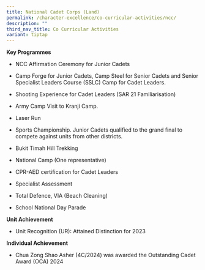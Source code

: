 ```yaml
---
title: National Cadet Corps (Land)
permalink: /character-excellence/co-curricular-activities/ncc/
description: ""
third_nav_title: Co Curricular Activities
variant: tiptap
---
```

<p><strong>Key Programmes</strong>
</p>
<ul>
<li>
<p>NCC Affirmation Ceremony for Junior Cadets</p>
</li>
<li>
<p>Camp Forge for Junior Cadets, Camp Steel for Senior Cadets and Senior
Specialist Leaders Course (SSLC) Camp for Cadet Leaders.</p>
</li>
<li>
<p>Shooting Experience for Cadet Leaders (SAR 21 Familiarisation)</p>
</li>
<li>
<p>Army Camp Visit to Kranji Camp.</p>
</li>
<li>
<p>Laser Run&nbsp;</p>
</li>
<li>
<p>Sports Championship. Junior Cadets qualified to the grand final to compete
against units from other districts.</p>
</li>
<li>
<p>Bukit Timah Hill Trekking</p>
</li>
<li>
<p>National Camp (One representative)</p>
</li>
<li>
<p>CPR-AED certification for Cadet Leaders</p>
</li>
<li>
<p>Specialist Assessment&nbsp;</p>
</li>
<li>
<p>Total Defence, VIA (Beach Cleaning)&nbsp;</p>
</li>
<li>
<p>School National Day Parade</p>
</li>
</ul>
<p></p>
<p><strong>Unit Achievement</strong>
</p>
<ul>
<li>
<p>Unit Recognition (UR): Attained Distinction for 2023</p>
</li>
</ul>
<p></p>
<p><strong>Individual Achievement</strong>
</p>
<ul>
<li>
<p>Chua Zong Shao Asher (4C/2024) was awarded the Outstanding Cadet Award
(OCA) 2024</p>
</li>
</ul>
<p></p>